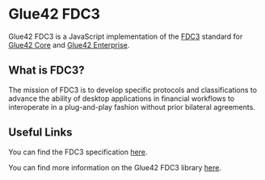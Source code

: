 # Glue42 FDC3

Glue42 FDC3 is a JavaScript implementation of the [FDC3](https://fdc3.finos.org/docs/1.1/fdc3-intro) standard for [Glue42 Core](https://core-docs.glue42.com/getting-started/what-is-glue42-core/index.html) and [Glue42 Enterprise](https://docs.glue42.com/getting-started/what-is-glue42/general-overview/index.html).

## What is FDC3?

The mission of FDC3 is to develop specific protocols and classifications to advance the ability of desktop applications in financial workflows to interoperate in a plug-and-play fashion without prior bilateral agreements.

## Useful Links

You can find the FDC3 specification [here](https://fdc3.finos.org/).

You can find more information on the Glue42 FDC3 library [here](https://core-docs.glue42.com/getting-started/fdc3-compliance/index.html).
